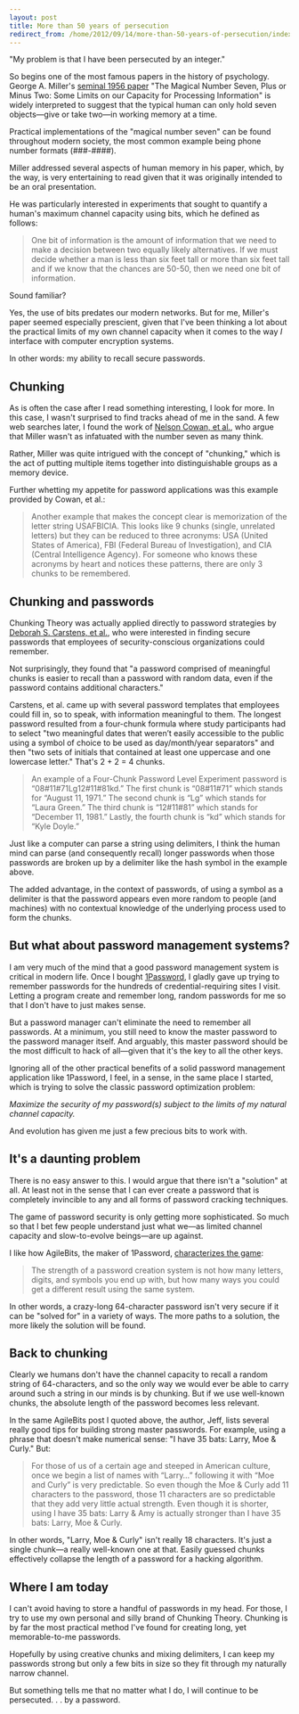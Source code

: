 ```yaml
---
layout: post
title: More than 50 years of persecution
redirect_from: /home/2012/09/14/more-than-50-years-of-persecution/index.html
---
```

<p>"My problem is that I have been persecuted by an integer."</p>

<p>So begins one of the most famous papers in the history of psychology. George A. Miller's <a href="http://www.musanim.com/miller1956/">seminal 1956 paper</a> "The Magical Number Seven, Plus or Minus Two: Some Limits on our Capacity for Processing Information" is widely interpreted to suggest that the typical human can only hold seven objects—give or take two—in working memory at a time.</p>

<p>Practical implementations of the "magical number seven" can be found throughout modern society, the most common example being phone number formats (###-####).</p>

<p>Miller addressed several aspects of human memory in his paper, which, by the way, is very entertaining to read given that it was originally intended to be an oral presentation. </p>

<p>He was particularly interested in experiments that sought to quantify a human's maximum channel capacity using bits, which he defined as follows:</p>

<blockquote>
  <p>One bit of information is the amount of information that we need to make a decision between two equally likely alternatives. If we must decide whether a man is less than six feet tall or more than six feet tall and if we know that the chances are 50-50, then we need one bit of information. </p>
</blockquote>

<p>Sound familiar?</p>

<p>Yes, the use of bits predates our modern networks. But for me, Miller's paper seemed especially prescient, given that I've been thinking a lot about the practical limits of my own channel capacity when it comes to the way <em>I</em> interface with computer encryption systems.</p>

<p>In other words: my ability to recall secure passwords.</p>

<h2 id="chunking">Chunking</h2>

<p>As is often the case after I read something interesting, I look for more. In this case, I wasn't surprised to find tracks ahead of me in the sand. A few web searches later, I found the work of <a href="http://web.missouri.edu/~cowann/docs/articles/in%20press/Cowan%20et%20al,%20Tall%20tales%20in%20press.pdf">Nelson Cowan, et al.</a>, who argue that Miller wasn't as infatuated with the number seven as many think.</p>

<p>Rather, Miller was quite intrigued with the concept of "chunking," which is the act of putting multiple items together into distinguishable groups as a memory device.</p>

<p>Further whetting my appetite for password applications was this example provided by Cowan, et al.:</p>

<blockquote>
  <p>Another example that makes the concept clear is memorization of the letter string USAFBICIA. This looks like 9 chunks (single, unrelated letters) but they can be reduced to three acronyms: USA (United States of America), FBI (Federal Bureau of Investigation), and CIA (Central Intelligence Agency). For someone who knows these acronyms by heart and notices these patterns, there are only 3 chunks to be remembered.</p>
</blockquote>

<h2 id="chunkingandpasswords">Chunking and passwords</h2>

<p>Chunking Theory was actually applied directly to password strategies by <a href="http://jiito.org/articles/JIITOv1p097-113Carstens30.pdf">Deborah S. Carstens, et al.</a>, who were interested in finding secure passwords that employees of security-conscious organizations could remember.</p>

<p>Not surprisingly, they found that "a password comprised of meaningful chunks is easier to recall than a password with random data, even if the password contains additional characters."</p>

<p>Carstens, et al. came up with several password templates that employees could fill in, so to speak, with information meaningful to them. The longest password resulted from a four-chunk formula where study participants had to select "two meaningful dates that weren’t easily accessible to the public using a symbol of choice to be used as day/month/year separators" and then "two sets of initials that contained at least one uppercase and one lowercase letter." That's 2 + 2 = 4 chunks.</p>

<blockquote>
  <p>An example of a Four-Chunk Password Level Experiment password is “08#11#71Lg12#11#81kd.” The first chunk is “08#11#71” which stands for “August 11, 1971.” The second chunk is “Lg” which stands for “Laura Green.” The third chunk is “12#11#81” which stands for “December 11, 1981.” Lastly, the fourth chunk is “kd” which stands for “Kyle Doyle.”</p>
</blockquote>

<p>Just like a computer can parse a string using delimiters, I think the human mind can parse (and consequently recall) longer passwords when those passwords are broken up by a delimiter like the hash symbol in the example above.</p>

<p>The added advantage, in the context of passwords, of using a symbol as a delimiter is that the password appears even more random to people (and machines) with no contextual knowledge of the underlying process used to form the chunks.</p>

<h2 id="butwhataboutpasswordmanagementsystems">But what about password management systems?</h2>

<p>I am very much of the mind that a good password management system is critical in modern life. Once I bought <a href="https://agilebits.com/onepassword">1Password</a>, I gladly gave up trying to remember passwords for the hundreds of credential-requiring sites I visit. Letting a program create and remember long, random passwords for me so that I don't have to just makes sense.</p>

<p>But a password manager can't eliminate the need to remember all passwords. At a minimum, you still need to know the master password to the password manager itself. And arguably, this master password should be the most difficult to hack of all—given that it's the key to all the other keys.</p>

<p>Ignoring all of the other practical benefits of a solid password management application like 1Password, I feel, in a sense, in the same place I started, which is trying to solve the classic password optimization problem:</p>

<p><em>Maximize the security of my password(s) subject to the limits of my natural channel capacity.</em></p>

<p>And evolution has given me just a few precious bits to work with.</p>

<h2 id="itsadauntingproblem">It's a daunting problem</h2>

<p>There is no easy answer to this. I would argue that there isn't a "solution" at all. At least not in the sense that I can ever create a password that is completely invincible to any and all forms of password cracking techniques.</p>

<p>The game of password security is only getting more sophisticated. So much so that I bet few people understand just what we—as limited channel capacity and slow-to-evolve beings—are up against.</p>

<p>I like how AgileBits, the maker of 1Password, <a href="http://blog.agilebits.com/2011/06/21/toward-better-master-passwords/">characterizes the game</a>: </p>

<blockquote>
  <p>The strength of a password creation system is not how many letters, digits, and symbols you end up with, but how many ways you could get a different result using the same system.</p>
</blockquote>

<p>In other words, a crazy-long 64-character password isn't very secure if it can be "solved for" in a variety of ways. The more paths to a solution, the more likely the solution will be found.</p>

<h2 id="backtochunking">Back to chunking</h2>

<p>Clearly we humans don't have the channel capacity to recall a random string of 64-characters, and so the only way we would ever be able to carry around such a string in our minds is by chunking. But if we use well-known chunks, the absolute length of the password becomes less relevant. </p>

<p>In the same AgileBits post I quoted above, the author, Jeff, lists several really good tips for building strong master passwords. For example, using a phrase that doesn't make numerical sense: "I have 35 bats: Larry, Moe &amp; Curly." But:</p>

<blockquote>
  <p>For those of us of a certain age and steeped in American culture, once we begin a list of names with “Larry…” following it with “Moe and Curly” is very predictable. So even though the Moe &amp; Curly add 11 characters to the password, those 11 characters are so predictable that they add very little actual strength. Even though it is shorter, using I have 35 bats: Larry &amp; Amy is actually stronger than I have 35 bats: Larry, Moe &amp; Curly.</p>
</blockquote>

<p>In other words, "Larry, Moe &amp; Curly" isn't really 18 characters. It's just a single chunk—a really well-known one at that. Easily guessed chunks effectively collapse the length of a password for a hacking algorithm.</p>

<h2 id="whereiamtoday">Where I am today</h2>

<p>I can't avoid having to store a handful of passwords in my head. For those, I try to use my own personal and silly brand of Chunking Theory. Chunking is by far the most practical method I've found for creating long, yet memorable-to-me passwords. </p>

<p>Hopefully by using creative chunks and mixing delimiters, I can keep my passwords strong but only a few bits in size so they fit through my naturally narrow channel.</p>

<p>But something tells me that no matter what I do, I will continue to be persecuted. . . by a password.</p>
